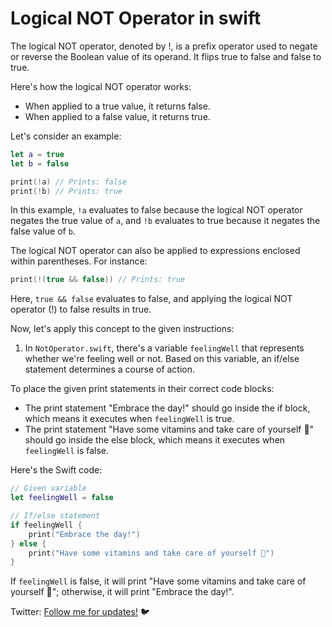 # Logical NOT Operator in swift

The logical NOT operator, denoted by !, is a prefix operator used to negate or reverse the Boolean value of its operand. It flips true to false and false to true.

Here's how the logical NOT operator works:

- When applied to a true value, it returns false.
- When applied to a false value, it returns true.

Let's consider an example:

```swift
let a = true
let b = false

print(!a) // Prints: false
print(!b) // Prints: true
```

In this example, `!a` evaluates to false because the logical NOT operator negates the true value of `a`, and `!b` evaluates to true because it negates the false value of `b`.

The logical NOT operator can also be applied to expressions enclosed within parentheses. For instance:

```swift
print(!(true && false)) // Prints: true
```

Here, `true && false` evaluates to false, and applying the logical NOT operator (!) to false results in true.

Now, let's apply this concept to the given instructions:

1. In `NotOperator.swift`, there's a variable `feelingWell` that represents whether we're feeling well or not. Based on this variable, an if/else statement determines a course of action.

To place the given print statements in their correct code blocks:

- The print statement "Embrace the day!" should go inside the if block, which means it executes when `feelingWell` is true.
- The print statement "Have some vitamins and take care of yourself 🤒" should go inside the else block, which means it executes when `feelingWell` is false.

Here's the Swift code:

```swift
// Given variable
let feelingWell = false

// If/else statement
if feelingWell {
    print("Embrace the day!")
} else {
    print("Have some vitamins and take care of yourself 🤒")
}
```

If `feelingWell` is false, it will print "Have some vitamins and take care of yourself 🤒"; otherwise, it will print "Embrace the day!".

Twitter: [Follow me for updates!](https://twitter.com/bhushcodes) 🐦
